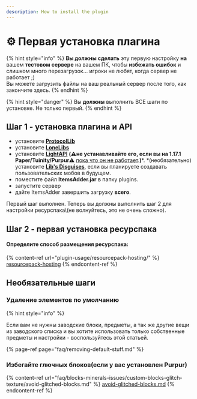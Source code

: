 ```yaml
---
description: How to install the plugin
---
```


# ⚙ Первая установка плагина

{% hint style="info" %}
**Вы должны сделать** эту первую настройку **на** вашем **тестовом сервере** на вашем ПК, чтобы **избежать ошибок** и слишком много перезагрузок... игроки не любят, когда сервер не работает ;\)  
Вы можете загрузить файлы на ваш реальный сервер после того, как закончите здесь.
{% endhint %}

{% hint style="danger" %}
Вы **должны** выполнить ВСЕ шаги по установке. Не только первый.
{% endhint %}

## Шаг 1 - установка плагина и API

* установите [**ProtocolLib**](https://www.spigotmc.org/resources/protocollib.1997/)
* установите [**LoneLibs**](https://www.spigotmc.org/resources/lonelibs.75974/)
* установите [**LightAPI**](https://www.spigotmc.org/resources/lightapi-fork.48247/) **\(**⚠️**не устанавливайте его, если вы на 1.17.1 Paper/Tuinity/Purpur**⚠️ [пока что он не работает](https://www.spigotmc.org/threads/lightapi-fork.278321/page-10#post-4237787).**\)***.
  *\(необязательно\) установите [**Lib's Disguises**](https://www.spigotmc.org/resources/libs-disguises-free.81/), если вы планируете создавать пользовательских мобов в будущем.
* поместите файл **ItemsAdder.jar** в папку plugins.
* запустите сервер
* дайте ItemsAdder завершить загрузку **всего**.

Первый шаг выполнен. Теперь вы должны выполнить шаг 2 для настройки ресурспака\\(не волнуйтесь, это не очень сложно\).

## Шаг 2 - первая установка ресурспака

#### Определите способ размещения ресурспака:

{% content-ref url="plugin-usage/resourcepack-hosting/" %}
[resourcepack-hosting](plugin-usage/resourcepack-hosting/)
{% endcontent-ref %}

## Необязательные шаги

### Удаление элементов по умолчанию

{% hint style="info" %}

Если вам не нужны заводские блоки, предметы, а так же другие вещи из заводского списка и вы хотите использовать только собственные предметы и настройки - воспользуйтесь этой статьей.

{% page-ref page="faq/removing-default-stuff.md" %}

### Избегайте глючных блоков\(если у вас установлен Purpur\)

{% content-ref url="faq/blocks-minerals-issues/custom-blocks-glitch-texture/avoid-glitched-blocks.md" %}
[avoid-glitched-blocks.md](faq/blocks-minerals-issues/custom-blocks-glitch-texture/avoid-glitched-blocks.md)
{% endcontent-ref %}
